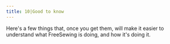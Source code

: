 ```yaml
---
title: 10|Good to know
---
```


Here's a few things that, once you get them, will make it easier to understand what FreeSewing is doing, and how it's doing it.

<ReadMore root='guides/overview/about' />
